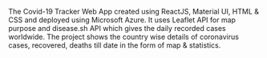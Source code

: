 The Covid-19 Tracker Web App created using ReactJS, Material UI, HTML & CSS and deployed using Microsoft Azure. It uses Leaflet API for map purpose and disease.sh API which gives the daily recorded cases worldwide. The project shows the country wise details of coronavirus cases, recovered, deaths till date in the form of map & statistics. 
